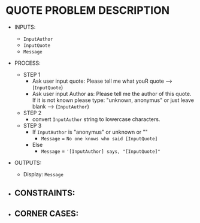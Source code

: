 # QUOTE PROBLEM DESCRIPTION

- INPUTS:
  - `InputAuthor`
  - `InputQuote`
  - `Message`

- PROCESS:
  - STEP 1
    - Ask user input quote: Please tell me what youR quote --> (`InputQuote`)
    - Ask user input Author as: Please tell me the author of this quote. If it is not known please type: "unknown, anonymus" or just leave blank --> (`InputAuthor`)
  - STEP 2
    - convert `InputAuthor` string to lowercase characters.
  - STEP 3
    - If `InputAuthor` is "anonymus" or unknown or ""
      - `Message` = `No one knows who said [InputQuote]`
    - Else
      - `Message` = `'[InputAuthor] says, "[InputQuote]"`

- OUTPUTS:
  - Display: `Message`

- CONSTRAINTS:
  - 

- CORNER CASES:
  - 